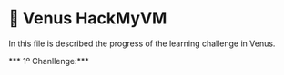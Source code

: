 # 🚀 Venus HackMyVM

In this file is described the progress of the learning challenge in Venus.

*** 1º Chanllenge:***
